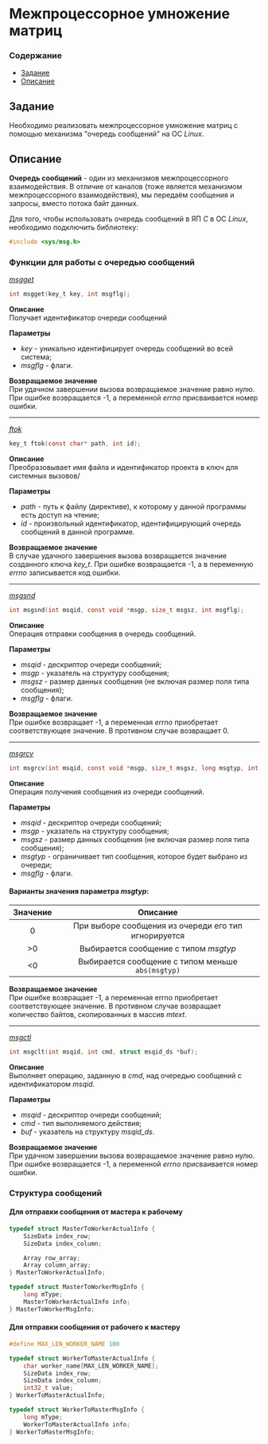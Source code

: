 # Межпроцессорное умножение матриц

### Содержание
* [Задание](#задание)
* [Описание](#описание)

## Задание
Необходимо реализовать межпроцессорное умножение матриц с помощью механизма "очередь сообщений" на ОС _Linux_.

## Описание
__Очередь сообщений__ - один из механизмов межпроцессорного взаимодействия. В отличие от каналов (тоже является механизмом межпроцессорного взаимодействия), мы передаём сообщения и запросы, вместо потока байт данных.

Для того, чтобы использовать очередь сообщений в ЯП _C_ в ОС _Linux_, необходимо подключить библиотеку:
```C
#include <sys/msg.h>
```

### Функции для работы с очередью сообщений

[_msgget_](https://man7.org/linux/man-pages/man2/msgget.2.html)

```C
int msgget(key_t key, int msgflg);
```
__Описание__  
Получает идентификатор очереди сообщений

__Параметры__  
* _key_ - уникально идентифицирует очередь сообщений во всей система;
* _msgflg_ - флаги.

__Возвращаемое значение__  
При удачном завершении вызова возвращаемое значение равно нулю. При ошибке возвращается -1, а переменной _errno_ присваивается номер ошибки.

---

[_ftok_](https://man7.org/linux/man-pages/man3/ftok.3.html)

```C
key_t ftok(const char* path, int id);
```
__Описание__  
Преобразовывает имя файла и идентификатор проекта в ключ для системных вызовов/

__Параметры__  
* _path_ - путь к файлу (директиве), к которому у данной программы есть доступ на чтение;
* _id_ - произвольный идентификатор, идентифицирующий очередь сообщений в данной программе.

__Возвращаемое значение__  
В случае удачного завершения вызова возвращается значение созданного ключа _key\_t_. При ошибке возвращается -1, а в переменную _errno_ записывается код ошибки.

---

[_msgsnd_](https://man7.org/linux/man-pages/man3/msgsnd.3p.html)

```C
int msgsnd(int msqid, const void *msgp, size_t msgsz, int msgflg);
```
__Описание__  
Операция отправки сообщения в очередь сообщений.

__Параметры__  
* _msqid_ - дескриптор очереди сообщений;
* _msgp_ - указатель на структуру сообщения;
* _msgsz_ - размер данных сообщения (не включая размер поля типа сообщения);
* _msgflg_ - флаги.

__Возвращаемое значение__  
При ошибке возвращает -1, а переменная _errno_ приобретает соответствующее значение. В противном случае возвращает 0.

---

[_msgrcv_](https://man7.org/linux/man-pages/man3/msgrcv.3p.html)

```C
int msgrcv(int msqid, const void *msgp, size_t msgsz, long msgtyp, int msgflg);
```
__Описание__  
Операция получения сообщения из очереди сообщений.

__Параметры__  
* _msqid_ - дескриптор очереди сообщений;
* _msgp_ - указатель на структуру сообщения;
* _msgsz_ - размер данных сообщения (не включая размер поля типа сообщения);
* _msgtyp_ - ограничивает тип сообщения, которое будет выбрано из очереди;
* _msgflg_ - флаги.

#### Варианты значения параметра _msgtyp_:
| Значение |                        Описание                       |
|:--------:|:-----------------------------------------------------:|
|    0     | При выборе сообщения из очереди его тип игнорируется  |
|   \>0    | Выбирается сообщение с типом _msgtyp_                 |
|   \<0    | Выбирается сообщение с типом меньше ```abs(msgtyp)``` |

__Возвращаемое значение__  
При ошибке возвращает -1, а переменная errno приобретает соответствующее значение. В противном случае возвращает количество байтов, скопированных в массив _mtext_.

---

[_msgctl_](https://man7.org/linux/man-pages/man2/msgctl.2.html)

```C
int msgclt(int msqid, int cmd, struct msqid_ds *buf);
```
__Описание__  
Выполняет операцию, заданную в _cmd_, над очередью сообщений с идентификатором _msqid_.

__Параметры__  
* _msqid_ - дескриптор очереди сообщений;
* _cmd_ - тип выполняемого действия;
* _buf_ - указатель на структуру _msqid\_ds_.

__Возвращаемое значение__  
 При удачном завершении вызова возвращаемое значение равно нулю. При ошибке возвращается -1, а переменной _errno_ присваивается номер ошибки.
 
### Структура сообщений

#### Для отправки сообщения от мастера к рабочему
```C
typedef struct MasterToWorkerActualInfo {
    SizeData index_row;
    SizeData index_column;

    Array row_array;
    Array column_array;
} MasterToWorkerActualInfo;

typedef struct MasterToWorkerMsgInfo {
    long mType;
    MasterToWorkerActualInfo info;
} MasterToWorkerMsgInfo;
```

#### Для отправки сообщения от рабочего к мастеру
``` C
#define MAX_LEN_WORKER_NAME 100

typedef struct WorkerToMasterActualInfo {
    char worker_name[MAX_LEN_WORKER_NAME];
    SizeData index_row;
    SizeData index_column;
    int32_t value;
} WorkerToMasterActualInfo;

typedef struct WorkerToMasterMsgInfo {
    long mType;
    WorkerToMasterActualInfo info;
} WorkerToMasterMsgInfo;
```
